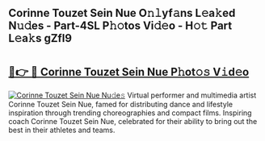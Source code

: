 ## Corinne Touzet Sein Nue O𝚗𝚕yf𝚊ns L𝚎a𝚔ed N𝚞𝚍es - Part-4SL P𝚑𝚘tos Vi𝚍𝚎o - H𝚘𝚝 Part L𝚎a𝚔s gZfl9

# <h2><a href="http://kf8bal.oniu.top/?m=Corinne+Touzet+Sein+Nue">🔗👉 🔴 Corinne Touzet Sein Nue P𝚑ot𝚘𝚜 V𝚒d𝚎o</a></h2>

[![Corinne Touzet Sein Nue Nu𝚍e𝚜](https://i.imgur.com/0qMVB7G.gif)](http://kf8bal.oniu.top/?m=Corinne+Touzet+Sein+Nue)
Virtual performer and multimedia artist Corinne Touzet Sein Nue, famed for distributing dance and lifestyle inspiration through trending choreographies and compact films. Inspiring coach Corinne Touzet Sein Nue, celebrated for their ability to bring out the best in their athletes and teams.  
